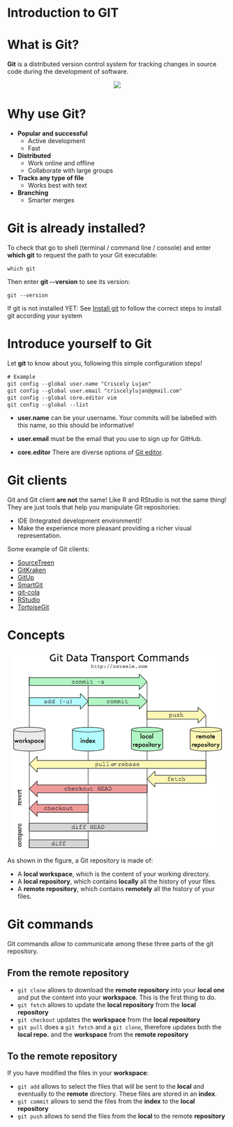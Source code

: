 
Introduction to GIT
===============================================

# What is Git?

**Git** is a distributed version control system for tracking changes in
source code during the development of software.

<div align=center>
<img src="../../presentation_gitTraining/img//git_logo.png"  width=20%>
</div>

# Why use Git?

-   **Popular and successful**
    -   Active development
    -   Fast
-   **Distributed**
    -   Work online and offline
    -   Collaborate with large groups
-   **Tracks any type of file**
    -   Works best with text
-   **Branching**
    -   Smarter merges
    
# Git is already installed?

To check that go to shell (terminal / command line / console) and enter
**which git** to request the path to your Git executable:

```
which git
```

Then enter **git --version** to see its version:

```
git --version
```

If git is not installed YET: See [Install git](https://happygitwithr.com/install-git.html) to follow the correct
steps to install git according your system

# Introduce yourself to Git

Let **git** to know about you, following this simple configuration
steps!

```
# Example
git config --global user.name "Criscely Lujan"
git config --global user.email "criscelylujan@gmail.com"
git config --global core.editor vim
git config --global --list
```

-   **user.name** can be your username. Your commits will be labelled
    with this name, so this should be informative!

-   **user.email** must be the email that you use to sign up for GitHub.

-   **core.editor** There are diverse options of [Git editor](http://swcarpentry.github.io/git-novice/02-setup/).

# Git clients

Git and Git client **are not** the same! Like R and RStudio is not the same thing! They are just tools that help you manipulate Git repositories:
-   IDE (Integrated development environment)!
-   Make the experience more pleasant providing a richer visual
    representation.

Some example of Git clients:

- [SourceTreen](https://www.sourcetreeapp.com/)
- [GitKraken](https://www.gitkraken.com/)
- [GitUp](https://gitup.co/)
- [SmartGit](https://www.syntevo.com/smartgit/)
- [git-cola](https://git-cola.github.io/)
- [RStudio](https://www.rstudio.com/)
- [TortoiseGit](https://tortoisegit.org/)
    
# Concepts

<div align="center">
 <img src="Git-commands.png">
</div>

As shown in the figure, a Git repository is made of:
- A **local workspace**, which is the content of your working directory.
- A **local repository**, which contains **locally** all the history of your files.
- A **remote repository**, which contains **remotely** all the history of your files.

# Git commands

Git commands allow to communicate among these three parts of the git repository. 

## From the remote repository

- `git clone` allows to download the **remote repository** into your **local one** and put the content into your **workspace**. This is the first thing to do.
- `git fetch` allows to update the **local repository** from the **local repository**
- `git checkout` updates the **workspace** from the **local repository**
- `git pull` does a `git fetch` and a `git clone`, therefore updates both the **local repo.** and the **workspace** from the **remote repository** 

## To the remote repository

If you have modified the files in your **workspace**:
- `git add` allows to select the files that will be sent to the **local** and eventually to the **remote** directory. These files are stored in an **index**. 
- `git commit` allows to send the files from the **index** to the **local repository**
- `git push` allows to send the files from the **local** to the remote **repository**



<!--
### Git branches

One main advantage of Git is the use of *branches*, which allow multiple
developments of the same code at the same time.

Definition A branch in Git is simply a lightweight movable pointer to
one of thes commits.

<div align="center">
 <img src="../../presentation_gitTraining/img//git-branch-ter.png">
</div>

<div align="center">
 <img src="../../presentation_gitTraining/img//git-branch-bis.png">
</div>


In this example, the `master` branch points to the `f30ab` commit, while
the `testing` branch points to the `c2b9e` one. `HEAD` points to the
active branch (here, `testing`).

\vspace{1em}
Source: <https://git-scm.com/book/en/v1/Git-Branching-What-a-Branch-Is>

### Merging branches

To merge a branch (for instance a feature branch) to another branch (for
instance the main one), several options are offered.

- `merge`: Three-points branch (common ancestor + tips of the two
    branches)

- `rebase`: Compresses all the changes into a single "patch."

<div align="center">
 <img src="../../presentation_gitTraining/img//git-merge-1.png">
</div>

<div align="center">
 <img src="../../presentation_gitTraining/img//git-merge-2.png">
</div>

Source: <https://git-scm.com/book/fr/v1/Les-branches-avec-Git-Rebaser>


### Git workflows

There are several ways to use Git branches (we talk about
**workflows**).

-   *Centralized workflow*: one main branch, everyone commit in the same
    place.
-   *Feature Branch Workflow*: developments are made in dedicated
    branches (feature branches), which are regularly merged into the
    master one.

-   ***Gitflow Workflow***: Strict branching model designed around the
    project release.

Source: <https://www.atlassian.com/git/tutorials/comparing-workflows>

GitFlow branches

GitFlow workflow contains two main branches:

-   `master`: official release history. Branch which is shared to the
    world!

-   `develop`: integration branch for features

It also contains additional temporal branches:

-   `feature`: feature branches (one for each new feature to add to the
    code)

-   `release`: branch created when enough features have been added (new
    version of the code) to develop

-   `hotfix`: branch for maintenance and bug correction of the
    production release
-->
